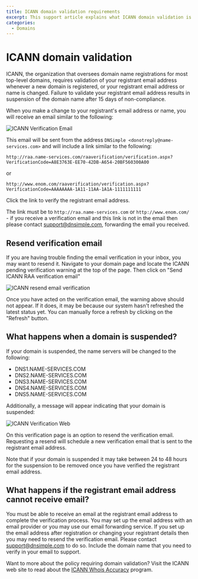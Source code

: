 ```yaml
---
title: ICANN domain validation requirements
excerpt: This support article explains what ICANN domain validation is and how to ensure that your domain name is not suspended by ICANN due to non-validation.
categories:
  - Domains
---
```


# ICANN domain validation

ICANN, the organization that oversees domain name registrations for most top-level domains, requires validation of your registrant email address whenever a new domain is registered, or your registrant email address or name is changed. Failure to validate your registrant email address results in suspension of the domain name after 15 days of non-compliance.

When you make a change to your registrant's email address or name, you will receive an email similar to the following:

![ICANN Verification Email](/files/icann-verification-email.png)

This email will be sent from the address `DNSimple <donotreply@name-services.com>` and will include a link similar to the following:

`http://raa.name-services.com/raaverification/verification.aspx?VerificationCode=A8E3763E-EE70-42DB-A654-20BF560300A00`

or

`http://www.enom.com/raaverification/verification.aspx?VerificationCode=AAAAAAAA-1A11-11AA-1A1A-1111111111`

Click the link to verify the registrant email address.

The link must be to `http://raa.name-services.com` or `http://www.enom.com/` - if you receive a verification email and this link is not in the email then please contact support@dnsimple.com, forwarding the email you received.

## Resend verification email

If you are having trouble finding the email verification in your inbox, you may want to resend it. Navigate to your domain page and locate the ICANN pending verification warning at the top of the page. Then click on "Send ICANN RAA verification email"

![ICANN resend email verification](/files/raa-resend-email-verification.png)

Once you have acted on the verification email, the warning above should not appear. If it does, it may be because our system hasn't refreshed the latest status yet. You can manually force a refresh by clicking on the "Refresh" button.

## What happens when a domain is suspended?

If your domain is suspended, the name servers will be changed to the following:

- DNS1.NAME-SERVICES.COM
- DNS2.NAME-SERVICES.COM
- DNS3.NAME-SERVICES.COM
- DNS4.NAME-SERVICES.COM
- DNS5.NAME-SERVICES.COM

Additionally, a message will appear indicating that your domain is suspended:

![ICANN Verification Web](/files/icann-verification-web.png)

On this verification page is an option to resend the verification email. Requesting a resend will schedule a new verification email that is sent to the registrant email address.

Note that if your domain is suspended it may take between 24 to 48 hours for the suspension to be removed once you have verified the registrant email address.

## What happens if the registrant email address cannot receive email?

You must be able to receive an email at the registrant email address to complete the verification process. You may set up the email address with an email provider or you may use our email forwarding service. If you set up the email address after registration or changing your registrant details then you may need to resend the verification email. Please contact support@dnsimple.com to do so. Include the domain name that you need to verify in your email to support.

Want to more about the policy requiring domain validation? Visit the ICANN web site to read about the [ICANN Whois Accuracy](https://www.icann.org/resources/pages/approved-with-specs-2013-09-17-en#whois-accuracy) program.

